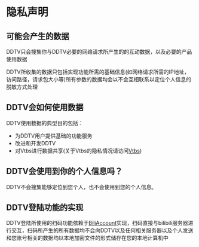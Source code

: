 # 隐私声明
## 可能会产生的数据
DDTV只会搜集你与DDTV必要的网络请求所产生的的互动数据，以及必要的产品使用数据  
  
DDTV所收集的数据只包括实现功能所需的基础信息(如网络请求所需的IP地址，访问路径，请求包大小等)所有参数的数据均会以不会互相联系以定位个人信息的脱敏方式处理  

## DDTV会如何使用数据
DDTV使用数据的典型目的包括：
  
* 为DDTV用户提供基础的功能服务
* 改进和开发DDTV  
* 对Vtbs进行数据共享(关于Vtbs的隐私情况请访问[Vtbs](https://vtbs.moe/about))

## DDTV会使用到你的个人信息吗？
DDTV不会搜集能够定位到您个人，也不会使用到您的个人信息。

## DDTV登陆功能的实现
DDTV登陆所使用的扫码功能依赖于[BiliAccount](https://github.com/LeoChen98/BiliAccount)实现，扫码直接与bilibili服务器进行交互，扫码所产生的所有数据均不会向DDTV以及任何相关服务器以及个人发送  
和您账号相关的数据均以本地加密文件的形式储存在您的本地计算机中
